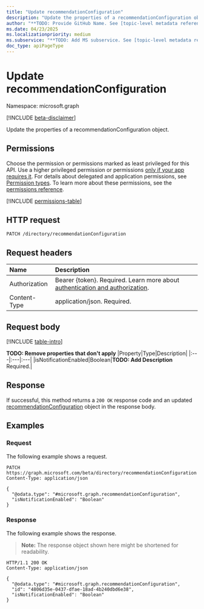 ```yaml
---
title: "Update recommendationConfiguration"
description: "Update the properties of a recommendationConfiguration object."
author: "**TODO: Provide GitHub Name. See [topic-level metadata reference](https://eng.ms/docs/products/microsoft-graph-service/microsoft-graph/document-apis/metadata)**"
ms.date: 04/23/2025
ms.localizationpriority: medium
ms.subservice: "**TODO: Add MS subservice. See [topic-level metadata reference](https://eng.ms/docs/products/microsoft-graph-service/microsoft-graph/document-apis/metadata)**"
doc_type: apiPageType
---
```


# Update recommendationConfiguration

Namespace: microsoft.graph

[!INCLUDE [beta-disclaimer](../../includes/beta-disclaimer.md)]

Update the properties of a recommendationConfiguration object.

## Permissions

Choose the permission or permissions marked as least privileged for this API. Use a higher privileged permission or permissions [only if your app requires it](/graph/permissions-overview#best-practices-for-using-microsoft-graph-permissions). For details about delegated and application permissions, see [Permission types](/graph/permissions-overview#permission-types). To learn more about these permissions, see the [permissions reference](/graph/permissions-reference).

<!-- {
  "blockType": "permissions",
  "name": "recommendationconfiguration-update-permissions"
}
-->
[!INCLUDE [permissions-table](../includes/permissions/recommendationconfiguration-update-permissions.md)]

## HTTP request

<!-- {
  "blockType": "ignored"
}
-->
``` http
PATCH /directory/recommendationConfiguration
```

## Request headers

|Name|Description|
|:---|:---|
|Authorization|Bearer {token}. Required. Learn more about [authentication and authorization](/graph/auth/auth-concepts).|
|Content-Type|application/json. Required.|

## Request body

[!INCLUDE [table-intro](../../includes/update-property-table-intro.md)]


**TODO: Remove properties that don't apply**
|Property|Type|Description|
|:---|:---|:---|
|isNotificationEnabled|Boolean|**TODO: Add Description** Required.|



## Response

If successful, this method returns a `200 OK` response code and an updated [recommendationConfiguration](../resources/recommendationconfiguration.md) object in the response body.

## Examples

### Request

The following example shows a request.
<!-- {
  "blockType": "request",
  "name": "update_recommendationconfiguration"
}
-->
``` http
PATCH https://graph.microsoft.com/beta/directory/recommendationConfiguration
Content-Type: application/json

{
  "@odata.type": "#microsoft.graph.recommendationConfiguration",
  "isNotificationEnabled": "Boolean"
}
```


### Response

The following example shows the response.
>**Note:** The response object shown here might be shortened for readability.
<!-- {
  "blockType": "response",
  "truncated": true
}
-->
``` http
HTTP/1.1 200 OK
Content-Type: application/json

{
  "@odata.type": "#microsoft.graph.recommendationConfiguration",
  "id": "4806d35e-0437-dfae-18ad-4b240dbd6e38",
  "isNotificationEnabled": "Boolean"
}
```

